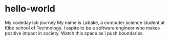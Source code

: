 # hello-world
My codeday lab journey
My name is Labake, a computer science student at Kibo school of Technology. I aspire to be a software engineer who makes positive impact in society. Watch this space as I push boundaries.
